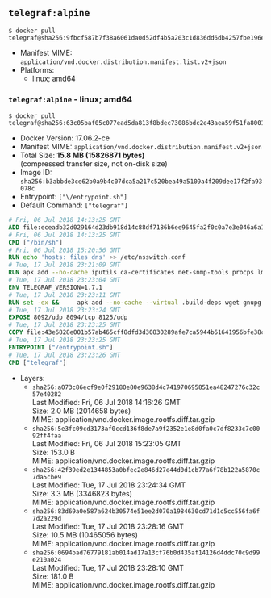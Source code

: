 ## `telegraf:alpine`

```console
$ docker pull telegraf@sha256:9fbcf587b7f38a6061da0d52df4b5a203c1d836dd6db4257fbe196e1b9c3e9a5
```

-	Manifest MIME: `application/vnd.docker.distribution.manifest.list.v2+json`
-	Platforms:
	-	linux; amd64

### `telegraf:alpine` - linux; amd64

```console
$ docker pull telegraf@sha256:63c05baf05c077ead5da813f8bdec73086bdc2e43aea59f51fa8001bca10a020
```

-	Docker Version: 17.06.2-ce
-	Manifest MIME: `application/vnd.docker.distribution.manifest.v2+json`
-	Total Size: **15.8 MB (15826871 bytes)**  
	(compressed transfer size, not on-disk size)
-	Image ID: `sha256:b3abbde3ce62b0a9b4c07dca5a217c520bea49a5109a4f209dee17f2fa93078c`
-	Entrypoint: `["\/entrypoint.sh"]`
-	Default Command: `["telegraf"]`

```dockerfile
# Fri, 06 Jul 2018 14:13:25 GMT
ADD file:eceadb32d029164d23db918d14c88df7186b6ee9645fa2f0c0a7e3e046a6a129 in / 
# Fri, 06 Jul 2018 14:13:25 GMT
CMD ["/bin/sh"]
# Fri, 06 Jul 2018 15:20:56 GMT
RUN echo 'hosts: files dns' >> /etc/nsswitch.conf
# Tue, 17 Jul 2018 23:21:09 GMT
RUN apk add --no-cache iputils ca-certificates net-snmp-tools procps lm_sensors &&     update-ca-certificates
# Tue, 17 Jul 2018 23:23:04 GMT
ENV TELEGRAF_VERSION=1.7.1
# Tue, 17 Jul 2018 23:23:11 GMT
RUN set -ex &&     apk add --no-cache --virtual .build-deps wget gnupg tar &&     for key in         05CE15085FC09D18E99EFB22684A14CF2582E0C5 ;     do         gpg --keyserver ha.pool.sks-keyservers.net --recv-keys "$key" ||         gpg --keyserver pgp.mit.edu --recv-keys "$key" ||         gpg --keyserver keyserver.pgp.com --recv-keys "$key" ;     done &&     wget --no-verbose https://dl.influxdata.com/telegraf/releases/telegraf-${TELEGRAF_VERSION}-static_linux_amd64.tar.gz.asc &&     wget --no-verbose https://dl.influxdata.com/telegraf/releases/telegraf-${TELEGRAF_VERSION}-static_linux_amd64.tar.gz &&     gpg --batch --verify telegraf-${TELEGRAF_VERSION}-static_linux_amd64.tar.gz.asc telegraf-${TELEGRAF_VERSION}-static_linux_amd64.tar.gz &&     mkdir -p /usr/src /etc/telegraf &&     tar -C /usr/src -xzf telegraf-${TELEGRAF_VERSION}-static_linux_amd64.tar.gz &&     mv /usr/src/telegraf*/telegraf.conf /etc/telegraf/ &&     chmod +x /usr/src/telegraf*/* &&     cp -a /usr/src/telegraf*/* /usr/bin/ &&     rm -rf *.tar.gz* /usr/src /root/.gnupg &&     apk del .build-deps
# Tue, 17 Jul 2018 23:23:24 GMT
EXPOSE 8092/udp 8094/tcp 8125/udp
# Tue, 17 Jul 2018 23:23:25 GMT
COPY file:43e6828e001b57ab465cff8dfd3d30830289afe7ca5944b61641956bfe38cd1c in /entrypoint.sh 
# Tue, 17 Jul 2018 23:23:25 GMT
ENTRYPOINT ["/entrypoint.sh"]
# Tue, 17 Jul 2018 23:23:26 GMT
CMD ["telegraf"]
```

-	Layers:
	-	`sha256:a073c86ecf9e0f29180e80e9638d4c741970695851ea48247276c32c57e40282`  
		Last Modified: Fri, 06 Jul 2018 14:16:26 GMT  
		Size: 2.0 MB (2014658 bytes)  
		MIME: application/vnd.docker.image.rootfs.diff.tar.gzip
	-	`sha256:5e3fc09cd3173af0ccd136f8de7a9f2352e1e8d0fa0c7df8233c7c0092ff4faa`  
		Last Modified: Fri, 06 Jul 2018 15:23:05 GMT  
		Size: 153.0 B  
		MIME: application/vnd.docker.image.rootfs.diff.tar.gzip
	-	`sha256:42f39ed2e1344853a0bfec2e846d27e44d0d1cb77a6f78b122a5870c7da5cbe9`  
		Last Modified: Tue, 17 Jul 2018 23:24:34 GMT  
		Size: 3.3 MB (3346823 bytes)  
		MIME: application/vnd.docker.image.rootfs.diff.tar.gzip
	-	`sha256:83d69a0e587a624b30574e51ee2d070a1984630cd71d1c5cc556fa6f7d2a229d`  
		Last Modified: Tue, 17 Jul 2018 23:28:16 GMT  
		Size: 10.5 MB (10465056 bytes)  
		MIME: application/vnd.docker.image.rootfs.diff.tar.gzip
	-	`sha256:0694bad76779181ab014ad17a13cf76b0d435af14126d4ddc70c9d99e210a024`  
		Last Modified: Tue, 17 Jul 2018 23:28:10 GMT  
		Size: 181.0 B  
		MIME: application/vnd.docker.image.rootfs.diff.tar.gzip
